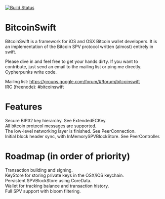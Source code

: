 [![Build Status](https://travis-ci.org/DoubleSha/BitcoinSwift.svg?branch=master)](https://travis-ci.org/DoubleSha/BitcoinSwift)

BitcoinSwift
============

BitcoinSwift is a framework for iOS and OSX Bitcoin wallet developers. It is an implementation of the Bitcoin SPV protocol written (almost) entirely in swift.

Please dive in and feel free to get your hands dirty. If you want to contribute, just send an email to the mailing list or ping me directly. Cypherpunks write code.

Mailing list: https://groups.google.com/forum/#!forum/bitcoinswift  
IRC (freenode): #bitcoinswift


Features
============

Secure BIP32 key hierarchy. See ExtendedECKey.  
All bitcoin protocol messages are supported.  
The low-level networking layer is finished. See PeerConnection.  
Initial block header sync, with InMemorySPVBlockStore. See PeerController.  


Roadmap (in order of priority)
============

Transaction building and signing.  
KeyStore for storing private keys in the OSX/iOS keychain.  
Persistent SPVBlockStore using CoreData.  
Wallet for tracking balance and transaction history.  
Full SPV support with bloom filtering.  
